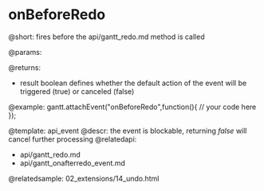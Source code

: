 onBeforeRedo
=============

@short:
	fires before the api/gantt_redo.md method is called

@params:

@returns:

- result     boolean       defines whether the default action of the event will be triggered (true) or canceled (false) 

@example:
gantt.attachEvent("onBeforeRedo",function(){
	// your code here
});

@template:	api_event
@descr:
the event is blockable, returning *false* will cancel further processing
@relatedapi:
- api/gantt_redo.md
- api/gantt_onafterredo_event.md

@relatedsample:
02_extensions/14_undo.html